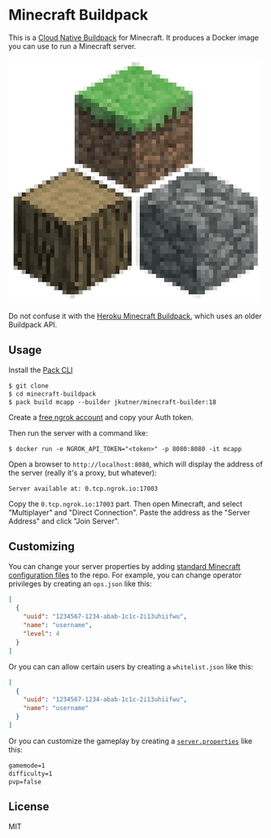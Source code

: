 # Minecraft Buildpack

This is a [Cloud Native Buildpack](https://buildpacks.io) for Minecraft. It produces a Docker image you can use to run a Minecraft server.

![Logo](assets/logo.png)

Do not confuse it with the [Heroku Minecraft Buildpack](https://github.com/jkutner/heroku-buildpack-minecraft/), which uses an older Buildpack API.

## Usage

Install the [Pack CLI](https://buildpacks.io/docs/tools/pack/)

```
$ git clone
$ cd minecraft-buildpack
$ pack build mcapp --builder jkutner/minecraft-builder:18
```

Create a [free ngrok account](https://ngrok.com/) and copy your Auth token.

Then run the server with a command like:

```
$ docker run -e NGROK_API_TOKEN="<token>" -p 8080:8080 -it mcapp
```

Open a browser to `http://localhost:8080`, which will display the address of the server (really it's a proxy, but whatever):

```
Server available at: 0.tcp.ngrok.io:17003
```

Copy the `0.tcp.ngrok.io:17003` part. Then open Minecraft, and select "Multiplayer" and "Direct Connection". Paste the address as the "Server Address" and click "Join Server".

## Customizing

You can change your server properties by adding [standard Minecraft configuration files](https://minecraft.gamepedia.com/Server.properties) to the repo. For example, you can change operator privileges by creating an `ops.json` like this:

```json
[
  {
    "uuid": "1234567-1234-abab-1c1c-2i13uhiifwu",
    "name": "username",
    "level": 4
  }
]
```

Or you can can allow certain users by creating a `whitelist.json` like this:

```json
[
  {
    "uuid": "1234567-1234-abab-1c1c-2i13uhiifwu",
    "name": "username"
  }
]
```

Or you can customize the gameplay by creating a [`server.properties`](https://minecraft.gamepedia.com/Server.properties) like this:

```
gamemode=1
difficulty=1
pvp=false
```

## License

MIT